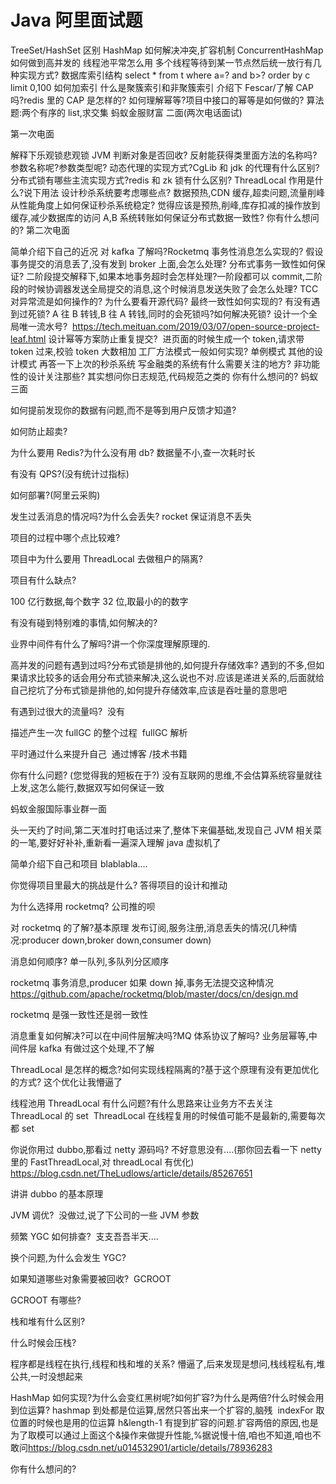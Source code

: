 # Java 阿里面试题
TreeSet/HashSet 区别
HashMap 如何解决冲突,扩容机制
ConcurrentHashMap 如何做到高并发的
线程池平常怎么用
多个线程等待到某一节点然后统一放行有几种实现方式?
数据库索引结构
select * from t where a=? and b>? order by c limit 0,100 如何加索引
什么是聚簇索引和非聚簇索引
介绍下 Fescar/了解 CAP 吗?redis 里的 CAP 是怎样的?
如何理解幂等?项目中接口的幂等是如何做的?
算法题:两个有序的 list,求交集
蚂蚁金服财富 二面(两次电话面试)

第一次电面

解释下乐观锁悲观锁
JVM 判断对象是否回收?
反射能获得类里面方法的名称吗?参数名称呢?参数类型呢?
动态代理的实现方式?CgLib 和 jdk 的代理有什么区别?
分布式锁有哪些主流实现方式?redis 和 zk 锁有什么区别?
ThreadLocal 作用是什么?说下用法
设计秒杀系统要考虑哪些点? 数据预热,CDN 缓存,超卖问题,流量削峰
从性能角度上如何保证秒杀系统稳定? 觉得应该是预热,削峰,库存扣减的操作放到缓存,减少数据库的访问
A,B 系统转账如何保证分布式数据一致性?
你有什么想问的?
第二次电面

简单介绍下自己的近况
对 kafka 了解吗?Rocketmq 事务性消息怎么实现的?
假设事务提交的消息丢了,没有发到 broker 上面,会怎么处理?
分布式事务一致性如何保证?
二阶段提交解释下,如果本地事务超时会怎样处理?一阶段都可以 commit,二阶段的时候协调器发送全局提交的消息,这个时候消息发送失败了会怎么处理?
TCC 对异常流是如何操作的?
为什么要看开源代码?
最终一致性如何实现的?
有没有遇到过死锁?
A 往 B 转钱,B 往 A 转钱,同时的会死锁吗?如何解决死锁?
设计一个全局唯一流水号? ​ https://tech.meituan.com/2019/03/07/open-source-project-leaf.html
设计幂等方案防止重复提交? ​ 进页面的时候生成一个 token,请求带 token 过来,校验 token
大数相加
工厂方法模式一般如何实现?
单例模式
其他的设计模式
再答一下上次的秒杀系统
写金融类的系统有什么需要关注的地方?
非功能性的设计关注那些? ​ 其实想问你日志规范,代码规范之类的
你有什么想问的?
蚂蚁三面

如何提前发现你的数据有问题,而不是等到用户反馈才知道?

如何防止超卖?

为什么要用 Redis?为什么没有用 db? 数据量不小,查一次耗时长

有没有 QPS?(没有统计过指标)

如何部署?(阿里云采购)

发生过丢消息的情况吗?为什么会丢失? rocket 保证消息不丢失

项目的过程中哪个点比较难?

项目中为什么要用 ThreadLocal 去做租户的隔离?

项目有什么缺点?

100 亿行数据,每个数字 32 位,取最小的的数字

有没有碰到特别难的事情,如何解决的?

业界中间件有什么了解吗?讲一个你深度理解原理的.

高并发的问题有遇到过吗?分布式锁是排他的,如何提升存储效率? ​ 遇到的不多,但如果请求比较多的话会用分布式锁来解决,这么说也不对.应该是递进关系的,后面就给自己挖坑了 ​ 分布式锁是排他的,如何提升存储效率,应该是吞吐量的意思吧

有遇到过很大的流量吗? ​ 没有

描述产生一次 fullGC 的整个过程 ​ fullGC 解析

平时通过什么来提升自己 ​ 通过博客 /技术书籍

你有什么问题? (您觉得我的短板在于?) ​ 没有互联网的思维,不会估算系统容量就往上发,这怎么能行,数据双写如何保证一致 ​

蚂蚁金服国际事业群一面

头一天约了时间,第二天准时打电话过来了,整体下来偏基础,发现自己 JVM 相关菜的一笔,要好好补补,重新看一遍深入理解 java 虚拟机了

简单介绍下自己和项目 blablabla....

你觉得项目里最大的挑战是什么? 答得项目的设计和推动

为什么选择用 rocketmq? 公司推的呗

对 rocketmq 的了解?基本原理 发布订阅,服务注册,消息丢失的情况(几种情况:producer down,broker down,consumer down)

消息如何顺序? 单一队列,多队列分区顺序

rocketmq 事务消息,producer 如果 down 掉,事务无法提交这种情况 https://github.com/apache/rocketmq/blob/master/docs/cn/design.md

rocketmq 是强一致性还是弱一致性

消息重复如何解决?可以在中间件层解决吗?MQ 体系协议了解吗? 业务层幂等,中间件层 kafka 有做过这个处理,不了解

ThreadLocal 是怎样的概念?如何实现线程隔离的?基于这个原理有没有更加优化的方式? ​ 这个优化让我懵逼了

线程池用 ThreadLocal 有什么问题?有什么思路来让业务方不去关注 ThreadLocal 的 set ​ ThreadLocal 在线程复用的时候值可能不是最新的,需要每次都 set

你说你用过 dubbo,那看过 netty 源码吗?
​ 不好意思没有....(那你回去看一下 netty 里的 FastThreadLocal,对 threadLocal 有优化) ​ https://blog.csdn.net/TheLudlows/article/details/85267651

讲讲 dubbo 的基本原理

JVM 调优?
​ 没做过,说了下公司的一些 JVM 参数

频繁 YGC 如何排查?
​ 支支吾吾半天....

换个问题,为什么会发生 YGC?

如果知道哪些对象需要被回收?
​ GCROOT

GCROOT 有哪些?

栈和堆有什么区别?

什么时候会压栈?

程序都是线程在执行,线程和栈和堆的关系? ​ 懵逼了,后来发现是想问,栈线程私有,堆公共,一时没想起来

HashMap 如何实现?为什么会变红黑树呢?如何扩容?为什么是两倍?什么时候会用到位运算?
​ hashmap 到处都是位运算,居然只答出来一个扩容的,脑残 ​ indexFor 取位置的时候也是用的位运算 h&length-1 ​ 有提到扩容的问题.扩容两倍的原因,也是为了取模可以通过上面这个&操作来做提升性能,%据说慢十倍,咱也不知道,咱也不敢问 ​ https://blog.csdn.net/u014532901/article/details/78936283

你有什么想问的?
